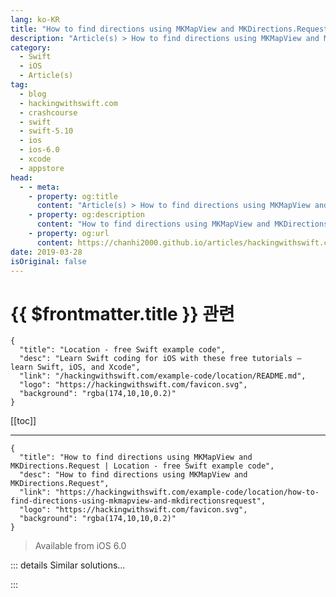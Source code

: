 ```yaml
---
lang: ko-KR
title: "How to find directions using MKMapView and MKDirections.Request"
description: "Article(s) > How to find directions using MKMapView and MKDirections.Request"
category:
  - Swift
  - iOS
  - Article(s)
tag: 
  - blog
  - hackingwithswift.com
  - crashcourse
  - swift
  - swift-5.10
  - ios
  - ios-6.0
  - xcode
  - appstore
head:
  - - meta:
    - property: og:title
      content: "Article(s) > How to find directions using MKMapView and MKDirections.Request"
    - property: og:description
      content: "How to find directions using MKMapView and MKDirections.Request"
    - property: og:url
      content: https://chanhi2000.github.io/articles/hackingwithswift.com/example-code/location/how-to-detect-ibeacons.html
date: 2019-03-28
isOriginal: false 
---
```


# {{ $frontmatter.title }} 관련

```component VPCard
{
  "title": "Location - free Swift example code",
  "desc": "Learn Swift coding for iOS with these free tutorials – learn Swift, iOS, and Xcode",
  "link": "/hackingwithswift.com/example-code/location/README.md",
  "logo": "https://hackingwithswift.com/favicon.svg",
  "background": "rgba(174,10,10,0.2)"
}
```

[[toc]]

---

```component VPCard
{
  "title": "How to find directions using MKMapView and MKDirections.Request | Location - free Swift example code",
  "desc": "How to find directions using MKMapView and MKDirections.Request",
  "link": "https://hackingwithswift.com/example-code/location/how-to-find-directions-using-mkmapview-and-mkdirectionsrequest",
  "logo": "https://hackingwithswift.com/favicon.svg",
  "background": "rgba(174,10,10,0.2)"
}
```

> Available from iOS 6.0

<!-- TODO: 작성 -->

<!-- 
MapKit is great for letting users navigate from place to place, but also makes it easy for you to plot directions from one place to another. You just tell iOS where you're starting from, where you're going, as well as how you're traveling (by car, foot, or mass transit), and it will find routes for you.

First, make sure you have a map view in your app, and have the Maps entitlement enabled. Now add this code:

```swift
import MapKit
import UIKit

class ViewController: UIViewController, MKMapViewDelegate {
    @IBOutlet var mapView: MKMapView!

    override func viewDidLoad() {
        super.viewDidLoad()

        let request = MKDirections.Request()
        request.source = MKMapItem(placemark: MKPlacemark(coordinate: CLLocationCoordinate2D(latitude: 40.7127, longitude: -74.0059), addressDictionary: nil))
        request.destination = MKMapItem(placemark: MKPlacemark(coordinate: CLLocationCoordinate2D(latitude: 37.783333, longitude: -122.416667), addressDictionary: nil))
        request.requestsAlternateRoutes = true
        request.transportType = .automobile

        let directions = MKDirections(request: request)

        directions.calculate { [unowned self] response, error in
            guard let unwrappedResponse = response else { return }

            for route in unwrappedResponse.routes {
                self.mapView.addOverlay(route.polyline)
                self.mapView.setVisibleMapRect(route.polyline.boundingMapRect, animated: true)
            }
        }
    }

    func mapView(_ mapView: MKMapView, rendererFor overlay: MKOverlay) -> MKOverlayRenderer {
        let renderer = MKPolylineRenderer(polyline: overlay as! MKPolyline)
        renderer.strokeColor = UIColor.blue
        return renderer
    }
}
```

That example requests driving directions between New York and San Francisco. It asks for alternate routes if they exist (spoiler: they do), then sets up a closure to run when the directions come back that adds them as overlays to the map. To make the overlays draw, you need to implement the `rendererFor` method, but that's just three lines as you can see.

Note: because I request alternative routes if they exist, I loop through the array of returned routes to add them all to the map. The `setVisibleMapRect()` method is called once for each route, but fortunately that isn't a problem as all routes have the same start and end location!

-->

::: details Similar solutions…

<!--
/quick-start/swiftui/swiftui-tips-and-tricks">SwiftUI tips and tricks 
/quick-start/swiftui/all-swiftui-property-wrappers-explained-and-compared">All SwiftUI property wrappers explained and compared 
/example-code/uikit/how-to-create-live-playgrounds-in-xcode">How to create live playgrounds in Xcode 
/example-code/games/how-to-create-a-random-terrain-tile-map-using-sktilemapnode-and-gkperlinnoisesource">How to create a random terrain tile map using SKTileMapNode and GKPerlinNoiseSource 
/quick-start/swiftui/how-to-use-instruments-to-profile-your-swiftui-code-and-identify-slow-layouts">How to use Instruments to profile your SwiftUI code and identify slow layouts</a>
-->

:::

